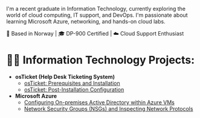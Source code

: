 I'm a recent graduate in Information Technology, currently exploring the world of cloud computing, IT support, and DevOps. I'm passionate about learning Microsoft Azure, networking, and hands-on cloud labs.

📍 Based in Norway | 🎓 DP-900 Certified | ☁️ Cloud Support Enthusiast




<h1>👨‍💻 Information Technology Projects:</h1>

- <b>osTicket (Help Desk Ticketing System)</b>
  - [osTicket: Prerequisites and Installation](https://github.com/rubentotterman/osTicket-Prerequisites-and-Installation)
  - [osTicket: Post-Installation Configuration](https://github.com/rubentotterman/post-install-config-/tree/main)
- <b>Microsoft Azure</b>
  - [Configuring On-premises Active Directory within Azure VMs](https://github.com/rubentotterman/on-prem-ad/tree/main)
  - [Network Security Groups (NSGs) and Inspecting Network Protocols](https://github.com/rubentotterman/azure-network)






